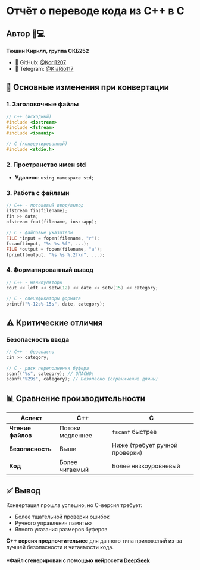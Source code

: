 # Отчёт о переводе кода из C++ в C

## Автор 👨💻

**Тюшин Кирилл, группа СКБ252**
- 🐙 GitHub: [@Korl1207](https://github.com/Korl1207)
- 📱 Telegram: [@KiaRio117](https://t.me/@KiaRio117)

## 🔄 Основные изменения при конвертации

### 1. **Заголовочные файлы**
```c
// C++ (исходный)
#include <iostream>
#include <fstream>
#include <iomanip>

// C (конвертированный)
#include <stdio.h>
```

### 2. **Пространство имен std**
- **Удалено**: `using namespace std;`
### 3. **Работа с файлами**
```c
// C++ - потоковый ввод/вывод
ifstream fin(filename);
fin >> data;
ofstream fout(filename, ios::app);

// C - файловые указатели
FILE *input = fopen(filename, "r");
fscanf(input, "%s %s %f", ...);
FILE *output = fopen(filename, "a");
fprintf(output, "%s %s %.2f\n", ...);
```

### 4. **Форматированный вывод**
```c
// C++ - манипуляторы
cout << left << setw(12) << date << setw(15) << category;

// C - спецификаторы формата
printf("%-12s%-15s", date, category);
```

## ⚠️ Критические отличия

### **Безопасность ввода**
```c
// C++ - безопасно
cin >> category;

// C - риск переполнения буфера
scanf("%s", category); // ОПАСНО!
scanf("%29s", category); // Безопасно (ограничение длины)
```

## 📊 Сравнение производительности

| Аспект            | C++              | C                              |
| ----------------- | ---------------- | ------------------------------ |
| **Чтение файлов** | Потоки медленнее | `fscanf` быстрее               |
| **Безопасность**  | Выше             | Ниже (требует ручной проверки) |
| **Код**           | Более читаемый   | Более низкоуровневый           |

## ✅ Вывод

Конвертация прошла успешно, но C-версия требует:
- Более тщательной проверки ошибок
- Ручного управления памятью
- Явного указания размеров буферов

**C++ версия предпочтительнее** для данного типа приложений из-за лучшей безопасности и читаемости кода.

#### *Файл сгенерирован с помощью нейросети [DeepSeek](https://chat.deepseek.com)
